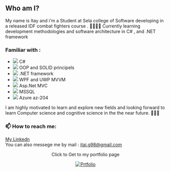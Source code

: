 ## Who am I?
My name is Itay and i'm a Student at Sela college of Software developing in a released IDF combat fighters course . 🧑🏾‍🏫📖
Currently learning development methodologies and software architecture in C# ,  and .NET framework
### Familiar with :
<ul>
 <li><image src="002-c-sharp.png"> C# </li>
 <li><image src="003-programming.png">  OOP and SOLID principels </li>
 <li><image src="net-logo-13E6F1F153-seeklogo.com.png" >  .NET framework </li>
 <li><image src="Microsoft_WPF.png">  WPF and UWP MVVM</li>
 <li><image src="APN_NET_MVC.png">  Asp.Net MVC </li>
 <li><image src="png-clipart-microsoft-sql-server-computer-servers-database-microsoft-microsoft-sql-server-server-computer.png">  MSSQL</li>
 <li><image src="001-azure.png">  Azure az-204</li>
</ul>
I am highly motivated to learn and explore new fields and looking forward to learn Computer science and cognitive science in the the near future. 🧑🏾‍🎓


### 📫 How to reach me:
<a href="https://www.linkedin.com/in/itay-getahun/">My Linkedn</a>
<br>
You can also messege me by mail : <a href="itai.g98@gmail.com">itai.g98@gmail.com</a>

<div align="center">
<p>Click to Get to my portfolio page</p>
<a href="https://itayg98.github.io/Itay-Getahun-Portfolio/">
         <img alt="Prtfolio" src="https://user-images.githubusercontent.com/91791115/189167955-131f4728-7142-43ba-930e-f2b652c032dd.jpg"
         >
      </a>
</div>
